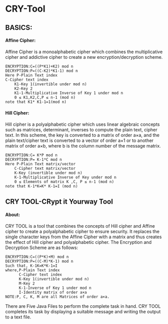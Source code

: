 # CRY-Tool
## BASICS:
#### Affine Cipher:
Affine Cipher is a monoalphabetic cipher which combines the multiplicative cipher and addictive cipher to create a new encryption/decryption scheme.

	ENCRYPTION:C=((P*K1)+K2) mod n  
	DECRYPTION:P=((C-K2)*K1-1) mod n
	Here P-Plain Text index
	C-Cipher text index
        K1-Key 1(invertible under mod n)
        K2-Key 2
        K1-1-Multiplicative Inverse of Key 1 under mod n
        0 ≤ K1,K2,C,P ≤ n-1 (mod n)
	note that K1* K1-1=1(mod n)

#### Hill Cipher:
Hill cipher is a polyalphabetic cipher which uses linear algebraic concepts such as matrices, determinant, inverses to compute the plain text, cipher text. In this scheme, the key is converted to a matrix of order a×a, and the plain text/cipher text is converted to a vector of order a×1 or to another matrix of order a×b, where b is the column number of the message matrix.
	
	ENCRYPTION:C= K*P mod n
   	DECRYPTION:P= K-1*C mod n
	Here P-Plain Text matrix/vector
        C-Cipher text matrix/vector
        K-Key (invertible under mod n) 
        K-1-Multiplicative Inverse of Key under mod n
        0 ≤ Elements of matrix K ,C, P ≤ n-1 (mod n)
	note that K-1*K=K* K-1=I (mod n)


## CRY TOOL-CRypt it Yourway Tool

#### About:
CRY TOOL is a tool that combines the concepts of Hill cipher and Affine cipher to create a polyalphabetic cipher to ensure security. It replaces the single character keys from the Affine Cipher with a matrix and thus creates the effect of Hill cipher and polyalphabetic cipher. The Encryption and Decryption Scheme are as follows: 

	ENCRYPTION:C=((P*K)+M) mod n
	DECRYPTION:P=((C-M)*K-1) mod n
	Such that, K-1K=K*K-1=I
   	where,P-Plain Text index
   	      C-Cipher text index
   	      K-Key 1(invertible under mod n)
   	      M-Key 2
	      K-1-Inverse of Key 1 under mod n
	      I-Identity matrix of order a×a
	NOTE:P, C, K, M are all Matrices of order a×a.

There are Five Java Files to perform the complete task in hand.
CRY TOOL completes its task by displaying a suitable message and writing the output to a text file.

